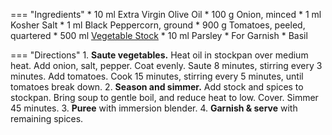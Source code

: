 === "Ingredients"
    * 10 ml Extra Virgin Olive Oil
    * 100 g Onion, minced
    * 1 ml Kosher Salt
    * 1 ml Black Peppercorn, ground
    * 900 g Tomatoes, peeled, quartered
    * 500 ml [Vegetable Stock](#vegetable-stock-v)
    * 10 ml Parsley
    * For Garnish
        * Basil

=== "Directions"
    1. **Saute vegetables.** Heat oil in stockpan over medium heat. Add onion, salt, pepper. Coat evenly. Saute 8 minutes, stirring every 3 minutes. Add tomatoes. Cook 15 minutes, stirring every 5 minutes, until tomatoes break down.
    2. **Season and simmer.** Add stock and spices to stockpan. Bring soup to gentle boil, and reduce heat to low. Cover. Simmer 45 minutes.
    3. **Puree** with immersion blender.
    4. **Garnish & serve** with remaining spices.

[^1]: {{ cite.child_french_cooking }}
